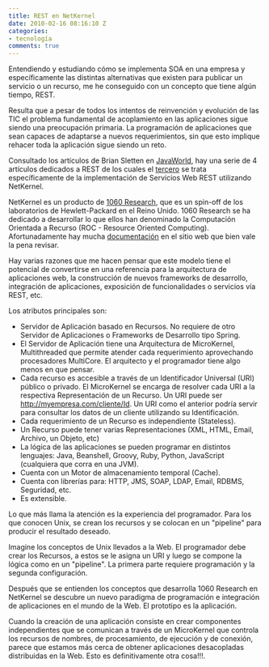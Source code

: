 ```yaml
---
title: REST en NetKernel
date: 2010-02-16 08:16:10 Z
categories:
- tecnología
comments: true
---
```


Entendiendo y estudiando cómo se implementa SOA en una empresa y específicamente las distintas alternativas que existen para publicar un servicio o un recurso, me he conseguido con un concepto que tiene algún tiempo, REST.

Resulta que a pesar de todos los intentos de reinvención y evolución de las TIC el problema fundamental de acoplamiento en las aplicaciones sigue siendo una preocupación primaria. La programación de aplicaciones que sean capaces de adaptarse a nuevos requerimientos, sin que esto implique rehacer toda la aplicación sigue siendo un reto.

Consultado los artículos de Brian Sletten en [JavaWorld](http://www.javaworld.com), hay una serie de 4 artículos dedicados a REST de los cuales el [tercero](http://www.javaworld.com/article/2077983/soa/scripting-jvm-languages-rest-for-java-developers-part-3-netkernel.html) se trata específicamente de la implementación de Servicios Web REST utilizando NetKernel.

NetKernel es un producto de [1060 Research](http://www.1060research.com), que es un spin-off de los laboratorios de Hewlett-Packard en el Reino Unido. 1060 Research se ha dedicado a desarrollar lo que ellos han denominado la Computación Orientada a Recurso (ROC - Resource Oriented Computing). Afortunadamente hay mucha [documentación](http://www.1060research.com/products/#roc) en el sitio web que bien vale la pena revisar.

Hay varias razones que me hacen pensar que este modelo tiene el potencial de convertirse en una referencia para la arquitectura de aplicaciones web, la construcción de nuevos frameworks de desarrollo, integración de aplicaciones, exposición de funcionalidades o servicios vía REST, etc.

Los atributos principales son:

- Servidor de Aplicación basado en Recursos. No requiere de otro Servidor de Aplicaciones o Frameworks de Desarrollo tipo Spring.
- El Servidor de Aplicación tiene una Arquitectura de MicroKernel, Multithreaded que permite atender cada requerimiento aprovechando procesadores MultiCore. El arquitecto y el programador tiene algo menos en que pensar.
- Cada recurso es accesible a través de un Identificador Universal (URI) público o privado. El MicroKernel se encarga de resolver cada URI a la respectiva Representación de un Recurso. Un URI puede ser http://myempresa.com/cliente/Id. Un URI como el anterior podría servir para consultar los datos de un cliente utilizando su Identificación.
- Cada requerimiento de un Recurso es independiente (Stateless).
- Un Recurso puede tener varias Representaciones (XML, HTML, Email, Archivo, un Objeto, etc)
- La lógica de las aplicaciones se pueden programar en distintos lenguajes: Java, Beanshell, Groovy, Ruby, Python, JavaScript (cualquiera que corra en una JVM).
- Cuenta con un Motor de almacenamiento temporal (Cache).
- Cuenta con librerías para: HTTP, JMS, SOAP, LDAP, Email, RDBMS, Seguridad, etc.
- Es extensible.

Lo que más llama la atención es la experiencia del programador. Para los que conocen Unix, se crean los recursos y se colocan en un "pipeline" para producir el resultado deseado.

Imagine los conceptos de Unix llevados a la Web. El programador debe crear los Recursos, a estos se le asigna un URI y luego se compone la lógica como en un "pipeline". La primera parte requiere programación y la segunda configuración.

Después que se entienden los conceptos que desarrolla 1060 Research en NetKernel se descubre un nuevo paradigma de programación e integración de aplicaciones en el mundo de la Web. El prototipo es la aplicación.

Cuando la creación de una aplicación consiste en crear componentes independientes que se comunican a través de un MicroKernel que controla los recursos de nombres, de procesamiento, de ejecución y de conexión, parece que estamos más cerca de obtener aplicaciones desacopladas distribuidas en la Web. Esto es definitivamente otra cosa!!!.

